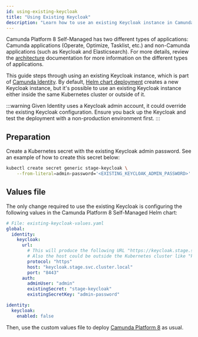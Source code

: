 ```yaml
---
id: using-existing-keycloak
title: "Using Existing Keycloak"
description: "Learn how to use an existing Keycloak instance in Camunda Platform 8 Self-Managed deployment."
---
```


Camunda Platform 8 Self-Managed has two different types of applications: Camunda applications (Operate, Optimize, Tasklist, etc.) and non-Camunda applications (such as Keycloak and Elasticsearch). For more details, review the [architecture](../../../platform-architecture/overview.md) documentation for more information on the different types of applications.

This guide steps through using an existing Keycloak instance, which is part of [Camunda Identity](../../../identity/what-is-identity.md). By default, [Helm chart deployment](../deploy.md) creates a new Keycloak instance, but it's possible to use an existing Keycloak instance either inside the same Kubernetes cluster or outside of it.

:::warning
Given Identity uses a Keycloak admin account, it could override the existing Keycloak configuration. Ensure you back up the Keycloak and test the deployment with a non-production environment first.
:::

## Preparation

Create a Kubernetes secret with the existing Keycloak admin password. See an example of how to create this secret below:

```sh
kubectl create secret generic stage-keycloak \
    --from-literal=admin-password='<EXISTING_KEYCLOAK_ADMIN_PASSWORD>'
```

## Values file

The only change required to use the existing Keycloak is configuring the following values in the Camunda Platform 8 Self-Managed Helm chart:

```yaml
# File: existing-keycloak-values.yaml
global:
  identity:
    keycloak:
      url:
        # This will produce the following URL "https://keycloak.stage.svc.cluster.local:8443".
        # Also the host could be outside the Kubernetes cluster like "keycloak.stage.example.com".
        protocol: "https"
        host: "keycloak.stage.svc.cluster.local"
        port: "8443"
      auth:
        adminUser: "admin"
        existingSecret: "stage-keycloak"
        existingSecretKey: "admin-password"

identity:
  keycloak:
    enabled: false
```

Then, use the custom values file to deploy [Camunda Platform 8](../deploy.md) as usual.
